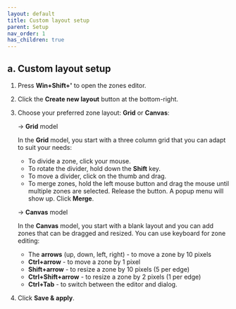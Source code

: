 ```yaml
---
layout: default
title: Custom layout setup
parent: Setup
nav_order: 1
has_children: true
---
```

## a. Custom layout setup

1. Press **Win+Shift+'** to open the zones editor.
2. Click the **Create new layout** button at the bottom-right.
3. Choose your preferred zone layout: **Grid** or **Canvas**:
   
   
    -> **Grid** model

    In the **Grid** model, you start with a three column grid that you can adapt to suit your needs:

   - To divide a zone, click your mouse.
   - To rotate the divider, hold down the **Shift** key.
   - To move a divider, click on the thumb and drag.
   - To merge zones, hold the left mouse button and drag the mouse until multiple zones are selected. Release the button. A popup menu will show up. Click **Merge**.
  

    -> **Canvas** model

    In the **Canvas** model, you start with a blank layout and you can add zones that can be dragged and resized. You can use keyboard for zone editing:
    
      - The **arrows** (up, down, left, right) - to move a zone by 10 pixels
      - **Ctrl+arrow** - to move a zone by 1 pixel
      - **Shift+arrow** - to resize a zone by 10 pixels (5 per edge)
      - **Ctrl+Shift+arrow** - to resize a zone by 2 pixels (1 per edge)
      - **Ctrl+Tab** - to switch between the editor and dialog.
    
4. Click **Save & apply**.